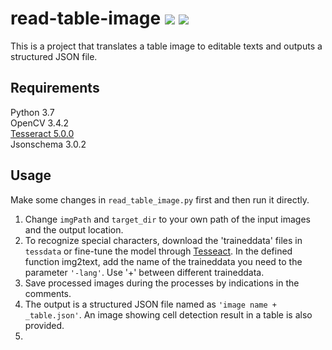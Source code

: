 # read-table-image ![](https://img.shields.io/badge/read-image-brightgreen.svg) ![](https://img.shields.io/badge/Tesseract-v5.0.0-yellowgreen.svg)
This is a project that translates a table image to editable texts and outputs a structured JSON file.
<br>
## Requirements
Python 3.7  
OpenCV 3.4.2  
[Tesseract 5.0.0](https://github.com/tesseract-ocr/tesseract)  
Jsonschema 3.0.2
<br>
## Usage
Make some changes in `read_table_image.py` first and then run it directly.

 1. Change `imgPath` and `target_dir` to your own path of the input images and the output location.
 2. To recognize special characters, download the 'traineddata' files in `tessdata` or fine-tune the model through [Tesseact](https://github.com/tesseract-ocr/tessdoc/blob/master/TrainingTesseract-4.00.md). In the defined function img2text, add the name of the traineddata you need to the parameter `'-lang'`. Use '+' between different traineddata.
 3. Save processed images during the processes by indications in the comments.
 4. The output is a structured JSON file named as `'image name + _table.json'`. An image showing cell detection result in a table is also provided.  
 5. 
